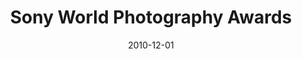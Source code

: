 ---
title: Sony World Photography Awards
client: Red Ant / World Photography Association
type: desktop
typedesc: Website
description: WPO is a leading global platform dedicated to photographic culture and the Sony World Photography Awards is one of the world's most prestigious photography competitions. I worked with a multidisciplinary team to design and test the photo sharing, competition entry, and judging systems.
date: 2010-12-01
casestudy: false
---